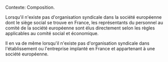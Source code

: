Contexte: Composition.

Lorsqu'il n'existe pas d'organisation syndicale dans la société européenne dont le siège social se trouve en France, les représentants du personnel au comité de la société européenne sont élus directement selon les règles applicables au comité social et économique.

Il en va de même lorsqu'il n'existe pas d'organisation syndicale dans l'établissement ou l'entreprise implanté en France et appartenant à une société européenne.